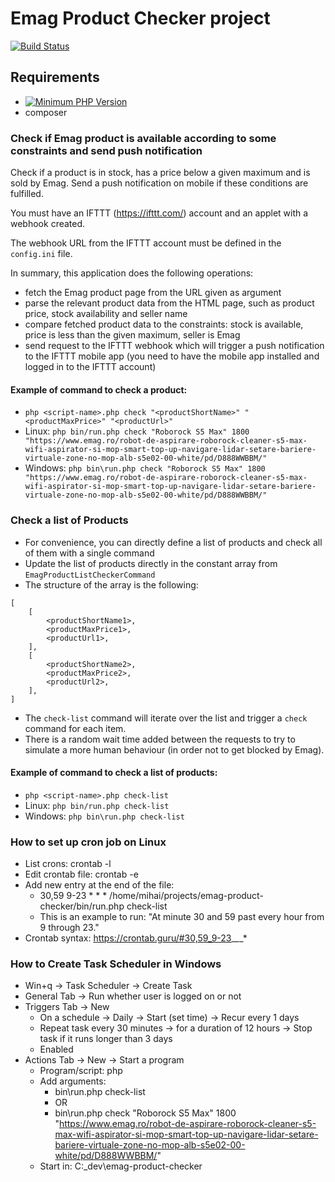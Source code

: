 # Emag Product Checker project
[![Build Status](https://travis-ci.com/mihaitmf/emag-product-checker.svg?branch=main)](https://travis-ci.com/mihaitmf/emag-product-checker)

## Requirements
- [![Minimum PHP Version](https://img.shields.io/travis/php-v/mihaitmf/emag-product-checker/main)](https://php.net/)
- composer

### Check if Emag product is available according to some constraints and send push notification
Check if a product is in stock, has a price below a given maximum and is sold by Emag.
Send a push notification on mobile if these conditions are fulfilled. 

You must have an IFTTT (https://ifttt.com/) account and an applet with a webhook created.

The webhook URL from the IFTTT account must be defined in the `config.ini` file.

In summary, this application does the following operations:
* fetch the Emag product page from the URL given as argument 
* parse the relevant product data from the HTML page, such as product price, stock availability and seller name
* compare fetched product data to the constraints: stock is available, price is less than the given maximum, seller is Emag
* send request to the IFTTT webhook which will trigger a push notification to the IFTTT mobile app
(you need to have the mobile app installed and logged in to the IFTTT account) 

#### Example of command to check a product:
* `php <script-name>.php check "<productShortName>" "<productMaxPrice>" "<productUrl>"`
* Linux: `php bin/run.php check "Roborock S5 Max" 1800 "https://www.emag.ro/robot-de-aspirare-roborock-cleaner-s5-max-wifi-aspirator-si-mop-smart-top-up-navigare-lidar-setare-bariere-virtuale-zone-no-mop-alb-s5e02-00-white/pd/D888WWBBM/"`
* Windows: `php bin\run.php check "Roborock S5 Max" 1800 "https://www.emag.ro/robot-de-aspirare-roborock-cleaner-s5-max-wifi-aspirator-si-mop-smart-top-up-navigare-lidar-setare-bariere-virtuale-zone-no-mop-alb-s5e02-00-white/pd/D888WWBBM/"`

### Check a list of Products
* For convenience, you can directly define a list of products and check all of them with a single command 
* Update the list of products directly in the constant array from `EmagProductListCheckerCommand`
* The structure of the array is the following:
```
[
    [
        <productShortName1>,
        <productMaxPrice1>,
        <productUrl1>,
    ],
    [
        <productShortName2>,
        <productMaxPrice2>,
        <productUrl2>,
    ],
]
```
* The `check-list` command will iterate over the list and trigger a `check` command for each item.
* There is a random wait time added between the requests to try to simulate a more human behaviour
(in order not to get blocked by Emag).
 
#### Example of command to check a list of products:
* `php <script-name>.php check-list`
* Linux: `php bin/run.php check-list`
* Windows: `php bin\run.php check-list`


### How to set up cron job on Linux
* List crons: crontab -l
* Edit crontab file: crontab -e
* Add new entry at the end of the file:
  * 30,59 9-23 * * * /home/mihai/projects/emag-product-checker/bin/run.php check-list
  * This is an example to run: "At minute 30 and 59 past every hour from 9 through 23."
* Crontab syntax: https://crontab.guru/#30,59_9-23_*_*_*

### How to Create Task Scheduler in Windows
* Win+q -> Task Scheduler -> Create Task
* General Tab -> Run whether user is logged on or not
* Triggers Tab -> New
  * On a schedule -> Daily -> Start (set time) -> Recur every 1 days
  * Repeat task every 30 minutes -> for a duration of 12 hours -> Stop task if it runs longer than 3 days
  * Enabled
* Actions Tab -> New -> Start a program
  * Program/script: php
  * Add arguments:
    * bin\run.php check-list
    * OR
    * bin\run.php check "Roborock S5 Max" 1800 "https://www.emag.ro/robot-de-aspirare-roborock-cleaner-s5-max-wifi-aspirator-si-mop-smart-top-up-navigare-lidar-setare-bariere-virtuale-zone-no-mop-alb-s5e02-00-white/pd/D888WWBBM/"
  * Start in: C:\_dev\emag-product-checker 
